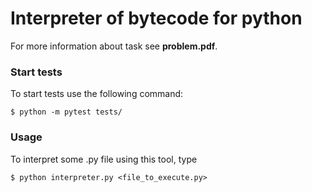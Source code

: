 # Interpreter of bytecode for python

For more information about task see __problem.pdf__.

### Start tests
To start tests use the following command:

```$ python -m pytest tests/```

### Usage
To interpret some .py file using this tool, type

```$ python interpreter.py <file_to_execute.py>```
